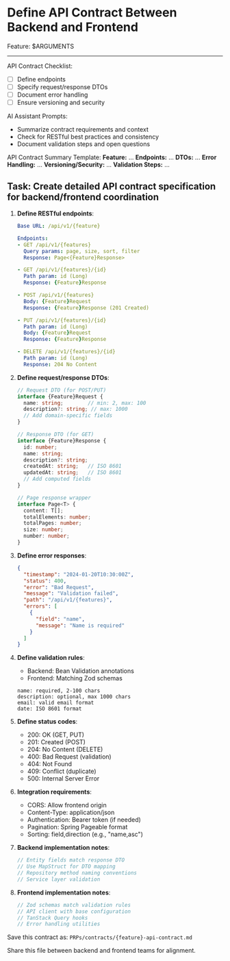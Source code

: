 # Define API Contract Between Backend and Frontend

Feature: $ARGUMENTS

---

API Contract Checklist:
- [ ] Define endpoints
- [ ] Specify request/response DTOs
- [ ] Document error handling
- [ ] Ensure versioning and security

AI Assistant Prompts:
- Summarize contract requirements and context
- Check for RESTful best practices and consistency
- Document validation steps and open questions

API Contract Summary Template:
**Feature:** ...
**Endpoints:** ...
**DTOs:** ...
**Error Handling:** ...
**Versioning/Security:** ...
**Validation Steps:** ...

## Task: Create detailed API contract specification for backend/frontend coordination

1. **Define RESTful endpoints**:

   ```yaml
   Base URL: /api/v1/{feature}

   Endpoints:
   - GET /api/v1/{features}
     Query params: page, size, sort, filter
     Response: Page<{Feature}Response>

   - GET /api/v1/{features}/{id}
     Path param: id (Long)
     Response: {Feature}Response

   - POST /api/v1/{features}
     Body: {Feature}Request
     Response: {Feature}Response (201 Created)

   - PUT /api/v1/{features}/{id}
     Path param: id (Long)
     Body: {Feature}Request
     Response: {Feature}Response

   - DELETE /api/v1/{features}/{id}
     Path param: id (Long)
     Response: 204 No Content
   ```

2. **Define request/response DTOs**:

   ```typescript
   // Request DTO (for POST/PUT)
   interface {Feature}Request {
     name: string;        // min: 2, max: 100
     description?: string; // max: 1000
     // Add domain-specific fields
   }

   // Response DTO (for GET)
   interface {Feature}Response {
     id: number;
     name: string;
     description?: string;
     createdAt: string;   // ISO 8601
     updatedAt: string;   // ISO 8601
     // Add computed fields
   }

   // Page response wrapper
   interface Page<T> {
     content: T[];
     totalElements: number;
     totalPages: number;
     size: number;
     number: number;
   }
   ```

3. **Define error responses**:

   ```json
   {
     "timestamp": "2024-01-20T10:30:00Z",
     "status": 400,
     "error": "Bad Request",
     "message": "Validation failed",
     "path": "/api/v1/{features}",
     "errors": [
       {
         "field": "name",
         "message": "Name is required"
       }
     ]
   }
   ```

4. **Define validation rules**:
   - Backend: Bean Validation annotations
   - Frontend: Matching Zod schemas

   ```
   name: required, 2-100 chars
   description: optional, max 1000 chars
   email: valid email format
   date: ISO 8601 format
   ```

5. **Define status codes**:
   - 200: OK (GET, PUT)
   - 201: Created (POST)
   - 204: No Content (DELETE)
   - 400: Bad Request (validation)
   - 404: Not Found
   - 409: Conflict (duplicate)
   - 500: Internal Server Error

6. **Integration requirements**:
   - CORS: Allow frontend origin
   - Content-Type: application/json
   - Authentication: Bearer token (if needed)
   - Pagination: Spring Pageable format
   - Sorting: field,direction (e.g., "name,asc")

7. **Backend implementation notes**:

   ```java
   // Entity fields match response DTO
   // Use MapStruct for DTO mapping
   // Repository method naming conventions
   // Service layer validation
   ```

8. **Frontend implementation notes**:
   ```typescript
   // Zod schemas match validation rules
   // API client with base configuration
   // TanStack Query hooks
   // Error handling utilities
   ```

Save this contract as: `PRPs/contracts/{feature}-api-contract.md`

Share this file between backend and frontend teams for alignment.
